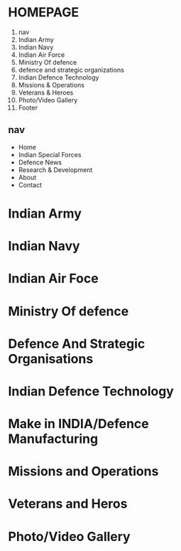# HOMEPAGE

1. nav
2. Indian Army
3. Indian Navy
4. Indian Air Force
5. Ministry Of defence
6. defence and strategic organizations
7. Indian Defence Technology
8. Missions & Operations
9. Veterans & Heroes
10. Photo/Video Gallery
11. Footer

## nav
- Home
- Indian Special Forces
- Defence News
- Research & Development
- About
- Contact

# Indian Army
# Indian Navy
# Indian Air Foce
# Ministry Of defence
# Defence And Strategic Organisations
# Indian Defence Technology
# Make in INDIA/Defence Manufacturing
# Missions and Operations
# Veterans and Heros
# Photo/Video Gallery